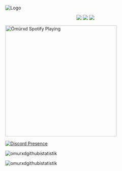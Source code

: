    ![Logo](https://wallpapercave.com/wp/wp8650343.jpg)
<p align="center">
  <a href="https://discord.com/users/368787784581906452" target"blank_"><img src="https://img.shields.io/badge/discord%20-7289DA.svg?&style=for-the-badge&logo=discord&logoColor=white"></a>
  <a href="https://instagram.com/omurxddddd" target"blank_"><img src="https://img.shields.io/badge/INSTAGRAM%20-DC3175.svg?&style=for-the-badge&logo=instagram&logoColor=white"></a>
 <a href="https://www.youtube.com/channel/UCyPbQYCyHvNmreeHIBRSoGA" target"blank_"><img src="https://img.shields.io/badge/YOUTUBE%20-191717.svg?&style=for-the-badge&logo=youtube&logoColor=white"></a>
</p>

   [<img src="https://now-playing-codestackr.vercel.app/api/spotify-playing" alt="Ömürxd Spotify Playing" width="350" />](https://open.spotify.com/user/31za5y5alv3ebaijpvgrq4qr6xme)


                                                                                                             
[![Discord Presence](https://lanyard-profile-readme.vercel.app/api/754716020303724574?theme=light&bg=ffffff&animated=false&hideDiscrim=false&borderRadius=30px)](https://discord.com/users/754716020303724574)
                                                       
                                                       
                                                       
                                                     
   <p><img align="center" src="https://github-readme-stats.vercel.app/api?username=Omurxd&show_icons=true&theme=radical" alt="omurxdgithubistatistik" /></p>

   <p><img align="center" src="https://github-readme-streak-stats.herokuapp.com/?user=Omurxd&theme=radical" alt="omurxdgithubistatistik" /></p> 
